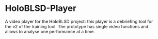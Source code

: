 # HoloBLSD-Player
A video player for the HoloBLSD project: this player is a debriefing tool for the v2 of the training tool.
The prototype has single video functions and allows to analyse one performance at a time.

